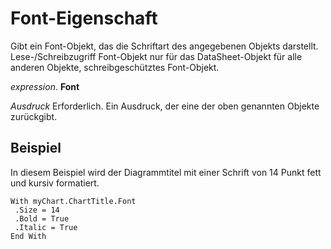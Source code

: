 
# Font-Eigenschaft

Gibt ein Font-Objekt, das die Schriftart des angegebenen Objekts darstellt. Lese-/Schreibzugriff Font-Objekt nur für das DataSheet-Objekt für alle anderen Objekte, schreibgeschütztes Font-Objekt.

 _expression_. **Font**

 _Ausdruck_ Erforderlich. Ein Ausdruck, der eine der oben genannten Objekte zurückgibt.


## Beispiel

In diesem Beispiel wird der Diagrammtitel mit einer Schrift von 14 Punkt fett und kursiv formatiert.


```
With myChart.ChartTitle.Font 
 .Size = 14 
 .Bold = True 
 .Italic = True 
End With 

```

